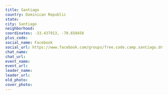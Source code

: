 ```yaml
---
title: Santiago
country: Dominican Republic
state: 
city: Santiago
neighborhood: 
coordinates: -33.437913, -70.650456
plus_code:
social_name: Facebook
social_url: https://www.facebook.com/groups/free.code.camp.santiago.dr
chat_name:
chat_url:
event_name:
event_url:
leader_name:
leader_url:
old_photo: 
cover_photo:
---
```

